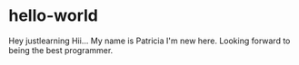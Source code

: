 # hello-world
Hey justlearning
Hii... 
My name is Patricia I'm new here. Looking forward to being the best programmer. 
